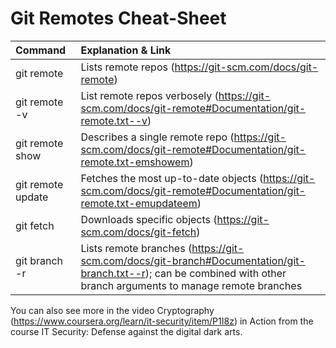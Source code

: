 # Git Remotes Cheat-Sheet

| Command       | Explanation & Link| 
| :------------ |:---------------| 
| git remote    | Lists remote repos (https://git-scm.com/docs/git-remote) | 
| git remote -v | List remote repos verbosely (https://git-scm.com/docs/git-remote#Documentation/git-remote.txt--v) |   
| git remote show <name> | Describes a single remote repo (https://git-scm.com/docs/git-remote#Documentation/git-remote.txt-emshowem) |   
| git remote update      |  Fetches the most up-to-date objects (https://git-scm.com/docs/git-remote#Documentation/git-remote.txt-emupdateem) |   
| git fetch     |  Downloads specific objects (https://git-scm.com/docs/git-fetch)  |   
| git branch -r   | Lists remote branches (https://git-scm.com/docs/git-branch#Documentation/git-branch.txt--r); can be combined with other branch arguments to manage remote branches  |   
   

  
  You can also see more in the video Cryptography (https://www.coursera.org/learn/it-security/item/P1I8z) in Action from the course IT Security: Defense against the digital dark arts.
